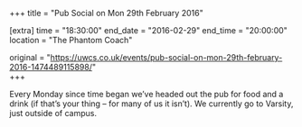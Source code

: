 +++
title = "Pub Social on Mon 29th February 2016"

[extra]
time = "18:30:00"
end_date = "2016-02-29"
end_time = "20:00:00"
location = "The Phantom Coach"

original = "https://uwcs.co.uk/events/pub-social-on-mon-29th-february-2016-1474489115898/"    
+++

Every Monday since time began we’ve headed out the pub for food and a drink (if that’s your thing – for many of us it isn’t). We currently go to Varsity, just outside of campus.

